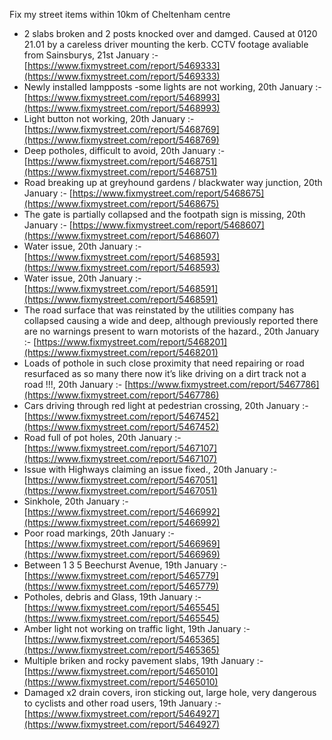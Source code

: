 Fix my street items within 10km of Cheltenham centre

<!-- fix_marker starts -->

- 2 slabs broken and 2 posts knocked over and damged. Caused at 0120 21.01 by a careless driver mounting the kerb. CCTV footage avaliable from Sainsburys, 21st January :- [https://www.fixmystreet.com/report/5469333](https://www.fixmystreet.com/report/5469333)
- Newly installed lampposts -some lights are not working, 20th January :- [https://www.fixmystreet.com/report/5468993](https://www.fixmystreet.com/report/5468993)
- Light button not working, 20th January :- [https://www.fixmystreet.com/report/5468769](https://www.fixmystreet.com/report/5468769)
- Deep potholes, difficult to avoid, 20th January :- [https://www.fixmystreet.com/report/5468751](https://www.fixmystreet.com/report/5468751)
- Road breaking up at greyhound gardens / blackwater way junction, 20th January :- [https://www.fixmystreet.com/report/5468675](https://www.fixmystreet.com/report/5468675)
- The gate is partially collapsed and the footpath sign is missing, 20th January :- [https://www.fixmystreet.com/report/5468607](https://www.fixmystreet.com/report/5468607)
- Water issue, 20th January :- [https://www.fixmystreet.com/report/5468593](https://www.fixmystreet.com/report/5468593)
- Water issue, 20th January :- [https://www.fixmystreet.com/report/5468591](https://www.fixmystreet.com/report/5468591)
- The road surface that was reinstated by the utilities company has collapsed causing a wide and deep, although previously reported there are no warnings present to warn motorists of the hazard., 20th January :- [https://www.fixmystreet.com/report/5468201](https://www.fixmystreet.com/report/5468201)
- Loads of pothole in such close proximity that need repairing or road resurfaced as so many there now it’s like driving on a dirt track not a road !!!, 20th January :- [https://www.fixmystreet.com/report/5467786](https://www.fixmystreet.com/report/5467786)
- Cars driving through red light at pedestrian crossing, 20th January :- [https://www.fixmystreet.com/report/5467452](https://www.fixmystreet.com/report/5467452)
- Road full of pot holes, 20th January :- [https://www.fixmystreet.com/report/5467107](https://www.fixmystreet.com/report/5467107)
- Issue with Highways claiming an issue fixed., 20th January :- [https://www.fixmystreet.com/report/5467051](https://www.fixmystreet.com/report/5467051)
- Sinkhole, 20th January :- [https://www.fixmystreet.com/report/5466992](https://www.fixmystreet.com/report/5466992)
- Poor road markings, 20th January :- [https://www.fixmystreet.com/report/5466969](https://www.fixmystreet.com/report/5466969)
- Between 1 3 5 Beechurst Avenue, 19th January :- [https://www.fixmystreet.com/report/5465779](https://www.fixmystreet.com/report/5465779)
- Potholes, debris and Glass, 19th January :- [https://www.fixmystreet.com/report/5465545](https://www.fixmystreet.com/report/5465545)
- Amber light not working on traffic light, 19th January :- [https://www.fixmystreet.com/report/5465365](https://www.fixmystreet.com/report/5465365)
- Multiple briken and rocky pavement slabs, 19th January :- [https://www.fixmystreet.com/report/5465010](https://www.fixmystreet.com/report/5465010)
- Damaged x2 drain covers, iron sticking out, large hole, very dangerous to cyclists and other road users, 19th January :- [https://www.fixmystreet.com/report/5464927](https://www.fixmystreet.com/report/5464927)

<!-- fix_marker ends -->